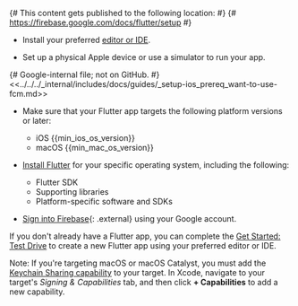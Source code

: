 {# This content gets published to the following location: #}
{#   https://firebase.google.com/docs/flutter/setup       #}

* Install your preferred [editor or IDE](//flutter.io/get-started/editor/).

* Set up a physical Apple device or use a simulator to run your app.

{# Google-internal file; not on GitHub. #}
<<../../../_internal/includes/docs/guides/_setup-ios_prereq_want-to-use-fcm.md>>

* Make sure that your Flutter app targets the following platform versions or
  later:
  * iOS {{min_ios_os_version}}
  * macOS {{min_mac_os_version}}

* [Install Flutter](//flutter.io/get-started/install/) for your specific
  operating system, including the following:

    * Flutter SDK
    * Supporting libraries
    * Platform-specific software and SDKs

* [Sign into Firebase]({{name_appmanagerURL}}){: .external} using your Google
  account.

If you don't already have a Flutter app, you can complete the [Get
Started: Test Drive](//flutter.io/get-started/test-drive/#androidstudio) to
create a new Flutter app using your preferred editor or IDE.

Note: If you're targeting macOS or macOS Catalyst, you must add the [Keychain Sharing capability](https://firebase.google.com/docs/ios/troubleshooting-faq#macos-keychain-sharing) to your target. In Xcode, navigate to your target's *Signing & Capabilities* tab, and then click **+ Capabilities** to add a new capability.
